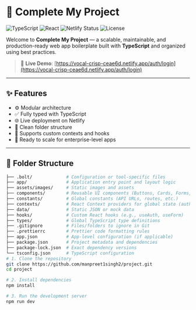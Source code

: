 # 🚀 Complete My Project

![TypeScript](https://img.shields.io/badge/Language-TypeScript-blue)
![React](https://img.shields.io/badge/Library-React-61DAFB?logo=react)
![Netlify Status](https://img.shields.io/netlify/your-site-id?style=flat&logo=netlify)
![License](https://img.shields.io/badge/License-MIT-green)

Welcome to **Complete My Project** — a scalable, maintainable, and production-ready web app boilerplate built with **TypeScript** and organized using best practices.

> 🔗 **Live Demo**: [https://vocal-crisp-ceae6d.netlify.app/auth/login](https://vocal-crisp-ceae6d.netlify.app/auth/login)

---

## ✨ Features

- ⚙️ Modular architecture
- ✅ Fully typed with TypeScript
- 🌐 Live deployment on Netlify
- 🎯 Clean folder structure
- 🌈 Supports custom contexts and hooks
- 🚀 Ready to scale for enterprise-level apps

---


## 🧱 Folder Structure

```bash
├── .bolt/             # Configuration or tool-specific files
├── app/               # Application entry point and layout logic
├── assets/images/     # Static images and assets
├── components/        # Reusable UI components (Buttons, Cards, Forms, etc.)
├── constants/         # Global constants (API URLs, routes, etc.)
├── contexts/          # React Context providers for global state (auth, theme, etc.)
├── data/              # Static JSON or mock data
├── hooks/             # Custom React hooks (e.g., useAuth, useForm)
├── types/             # Global TypeScript type definitions
├── .gitignore         # Files/folders to ignore in Git
├── .prettierrc        # Prettier code formatting rules
├── app.json           # App-level configuration (if applicable)
├── package.json       # Project metadata and dependencies
├── package-lock.json  # Exact dependency versions
└── tsconfig.json      # TypeScript configuration
# 1. Clone the repository
git clone https://github.com/manpreet1singh2/project.git
cd project

# 2. Install dependencies
npm install

# 3. Run the development server
npm run dev
